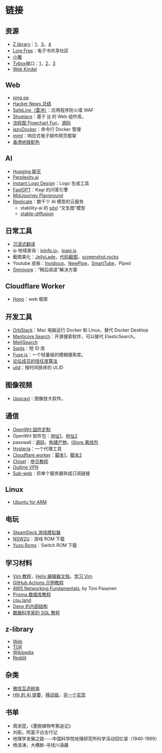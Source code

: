 # 链接

## 资源

- [Z library](https://singlelogin.me)：[1](https://zlibrary-asia.se/)，[3](https://lib-dq562euzkg3wqq7c4ismhw6u.booksc.eu/1cc0ce5273150027a0143fcfd4dacb56)，[4](https://lib-pj4l6rnxga3iypd2p6pyphpb.b-ok.africa/1cc0ce5273150027a0143fcfd4dacb56)
- [Lore Free](https://ebook2.lorefree.com/)：电子书共享社区
- [小雅](http://alist.xiaoya.pro/)
- [Tvbox](https://github.com/liu673cn/box)接口：[1](https://www.yydsys.top/box/api/)，[2](http://xn--sss604efuw.ga/)，[3](https://xhdwc.tk/0)
- [Web Kindel](https://read.amazon.com/kindle-library)

## Web

- [ping.pe](https://ping.pe/)
- [Hacker News 总结](https://hackernews.betacat.io/)
- [SafeLine（雷池）](https://github.com/chaitin/safeline)：应用程序防火墙 WAF
- [Shoelace](https://shoelace.style/)：基于 [lit](https://lit.dev/) 的 Web 组件库。
- [流程图 Flowchart Fun](https://flowchart.fun/)，[源码](https://github.com/tone-row/flowchart-fun)
- [lazyDocker](https://github.com/jesseduffield/lazydocker)：命令行 Docker 管理
- [mjml](https://mjml.io/)：响应式电子邮件网页框架
- [香港地铁配色](https://gist.github.com/ruanyf/e6c896df1c24d0236eb93d65144f2907)

## AI

- [Hugging 聊天](https://huggingface.co/chat/)
- [Perplexity.ai](https://www.perplexity.ai/)
- [Instant Logo Design](https://instantlogodesign.com/)：Logo 生成工具
- [FastGPT](https://labs.kagi.com/fastgpt)：Kagi 的问答引擎
- [MidJourney Playground](https://www.midjourneyai.ai/)
- [Replicate](https://replicate.com/)：数千个 AI 模型的云服务
  - stability-ai 的 [sdxl](https://replicate.com/stability-ai/sdxl)  “文生图”模型
  - [stable-diffusion](https://replicate.com/stability-ai/stable-diffusion) 

## 日常工具

- [沉浸式翻译](https://immersive-translate.owenyoung.com/)
- ip 地域查询：[ipinfo.io](https://ipinfo.io/)，[ipapi.is](https://ipapi.is/)
- 截图美化：[JellyLade](https://app.jellylade.com/)，[代码截图](https://snappify.com/editor)，[screenshot.rocks](https://screenshot.rocks/)
- Youtube 皮肤：[Invidious](https://invidious.io/)，[NewPipe](https://newpipe.net/)，[SmartTube](https://github.com/yuliskov/SmartTube)，Piped
- [Omnivore](https://github.com/omnivore-app/omnivore)：“稍后阅读”解决方案

## Cloudflare Worker

- [Hono](https://github.com/honojs/hono)：web 框架

## 开发工具

- [OrbStack](https://orbstack.dev/)：Mac 电脑运行 Docker 和 Linux，替代 Docker Desktop
- [Manticore Search](https://github.com/manticoresoftware/manticoresearch)：开源搜索软件，可以替代 ElasticSearch。
- [MeiliSearch](https://github.com/meilisearch/MeiliSearch)
- [Sqids](https://sqids.org/)：短 ID 库
- [Fuse.js](https://www.fusejs.io/)：一个轻量级的模糊搜索库。
- [论坛成员的信任度算法](https://cblgh.org/trustnet/)
- [ulid](https://github.com/ulid/javascript)：按时间排序的 ULID

## 图像视频

- [Upscayl](https://github.com/upscayl/upscayl)：图像放大软件。

## 通信

- [OpenWrt 固件定制](https://supes.top/)
- OpenWrt 软件包：[地址1](https://dl.openwrt.ai/packages-23.05/)，[地址2](https://op.dllkids.xyz/packages/)
- passwall：[源码](https://github.com/xiaorouji/openwrt-passwall)，[构建产物](https://github.com/MoetaYuko/openwrt-passwall-build)，[iStore 离线包](https://github.com/AUK9527/Are-u-ok)
- [Hysteria](https://github.com/apernet/hysteria)：一个代理工具
- [Cloudflare worker](https://www.smallstep.one/article/workers-deployment)：[脚本1](https://github.com/zizifn/edgetunnel/blob/main/src/worker-vless.js)，[脚本2](https://github.com/3Kmfi6HP/edtunnel/blob/main/_worker.js)
- [Chisel](https://github.com/jpillora/chisel)：[参见教程](https://matters.town/@ryouji/7541-%E7%A7%91%E5%AD%A6%E4%B8%8A%E7%BD%91%E5%B7%A5%E5%85%B7chisel%E6%8C%87%E5%8C%97-zdpuArz2UmBL9mVpvDXZo1wWat3FqPPqhJhdNaEENW6MtqHHy)
- [Outline VPN](https://getoutline.org/zh-CN/)
- [Sub-web](https://github.com/CareyWang/sub-web)：将单个服务器转成订阅链接

## Linux

- [Ubuntu for ARM](https://devicetests.com/ubuntu-arm-desktop-images)

## 电玩

-  [SteamDeck 游戏模拟器](https://www.emudeck.com/)
-  [NSW2U](https://nsw2u.xyz/)：游戏 ROM 下载
-  [Yuzu Roms](http://www.yuzuroms.ml/)：Switch ROM 下载

## 学习材料

- [Vim 教程](https://www.barbarianmeetscoding.com/boost-your-coding-fu-with-vscode-and-vim/moving-blazingly-fast-with-the-core-vim-motions/)，[Helix 编辑器文档](https://docs.helix-editor.com/keymap.html)，[学习 Vim](https://github.com/iggredible/Learn-Vim)
- [GitHub Actions 示例教程](https://www.actionsbyexample.com/)
- [AWS Networking Fundamentals](https://www.goodreads.com/book/show/60098024-aws-networking-fundamentals), by Toni Pasanen
- [Prisma 数据库教程](https://www.prisma.io/dataguide)
- [cpu.land](https://cpu.land/)
- [Deno 的内部结构](https://choubey.gitbook.io/internals-of-deno/)
- [数据科学家的 SQL 教程](https://gvwilson.github.io/sql-tutorial/)

## z-library

- [Web](https://singlelogin.se)
- [TOR](http://loginzlib2vrak5zzpcocc3ouizykn6k5qecgj2tzlnab5wcbqhembyd.onion)
- [Wikipedia](https://en.wikipedia.org/wiki/Z-Library)
- [Reddit](https://www.reddit.com/r/zlibrary)


## 杂类

- [微信互选税率](https://www.juxuan.net/662.html)
- [HN 的 AI 提要](https://hackyournews.com/)，[移动版](https://hackyournews.com/indexM)，[另一个实现](https://hackernews.betacat.io/)

## 书单

- 周浙昆，《墨脱植物考察追记》
- 刘拓，阿富汗访古行记
- 地理学发展之路----中国科学院地理研究所科学活动回忆录（1940-1999）
- 杨浪涛，大横断-寻找川滇藏